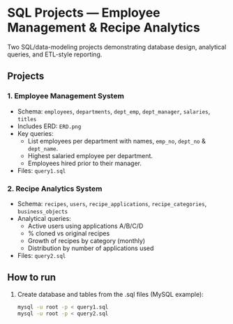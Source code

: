 # SQL Projects — Employee Management & Recipe Analytics

Two SQL/data-modeling projects demonstrating database design, analytical queries, and ETL-style reporting.

## Projects
### 1. Employee Management System
- Schema: `employees`, `departments`, `dept_emp`, `dept_manager`, `salaries`, `titles`
- Includes ERD: `ERD.png`
- Key queries:
  - List employees per department with names, `emp_no`, `dept_no` & `dept_name`.
  - Highest salaried employee per department.
  - Employees hired prior to their manager.
- Files: `query1.sql`

### 2. Recipe Analytics System
- Schema: `recipes`, `users`, `recipe_applications`, `recipe_categories`, `business_objects`
- Analytical queries:
  - Active users using applications A/B/C/D
  - % cloned vs original recipes
  - Growth of recipes by category (monthly)
  - Distribution by number of applications used
- Files: `query2.sql`

## How to run
1. Create database and tables from the .sql files (MySQL example):
   ```bash
   mysql -u root -p < query1.sql
   mysql -u root -p < query2.sql
